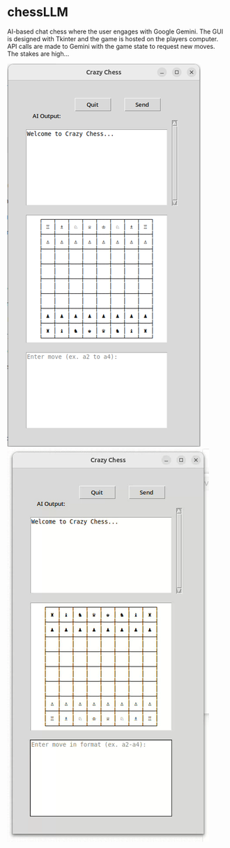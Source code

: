 # chessLLM
AI-based chat chess where the user engages with Google Gemini. The GUI is designed with Tkinter and the game is hosted on the players computer. API calls are made to Gemini with the game state to request new moves. The stakes are high...

![alt text](https://github.com/gsurmanski/chessLLM/blob/main/tempshot.png?raw=true)
![alt text](https://github.com/gsurmanski/chessLLM/blob/main/demo.gif?raw=true)
